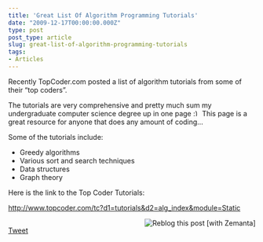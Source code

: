 ```yaml
---
title: 'Great List Of Algorithm Programming Tutorials'
date: "2009-12-17T00:00:00.000Z"
type: post 
post_type: article
slug: great-list-of-algorithm-programming-tutorials
tags: 
- Articles
---
```

Recently TopCoder.com posted a list of algorithm tutorials from some of their &#8220;top coders&#8221;.

The tutorials are very comprehensive and pretty much sum my undergraduate computer science degree up in one page <img src="http://brandontreb.com/wp-includes/images/smilies/simple-smile.png" alt=":)" class="wp-smiley" style="height: 1em; max-height: 1em;" /> This page is a great resource for anyone that does any amount of coding&#8230;

Some of the tutorials include:

  * Greedy algorithms
  * Various sort and search techniques
  * Data structures
  * Graph theory

Here is the link to the Top Coder Tutorials:

<http://www.topcoder.com/tc?d1=tutorials&d2=alg_index&module=Static>

<div class="zemanta-pixie" style="margin-top: 10px; height: 15px;">
  <a class="zemanta-pixie-a" title="Reblog this post [with Zemanta]" href="http://reblog.zemanta.com/zemified/218488e3-5baf-4c43-9999-247610c49e95/"><img class="zemanta-pixie-img" style="border: none; float: right;" src="http://img.zemanta.com/reblog_e.png?x-id=218488e3-5baf-4c43-9999-247610c49e95" alt="Reblog this post [with Zemanta]" /></a><span class="zem-script more-related pretty-attribution"></span>
</div>

<div style="">
  <a href="http://twitter.com/share" class="twitter-share-button" data-count="horizontal" data-text="Great List Of Algorithm Programming Tutorials" data-url="http://brandontreb.com/great-list-of-algorithm-programming-tutorials"  data-via="brandontreb" data-related="brandontreb:">Tweet</a>
</div>